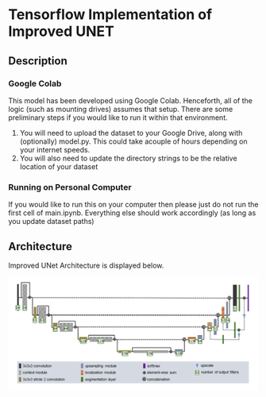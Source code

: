 # Tensorflow Implementation of  Improved UNET

## Description 

### Google Colab

This model has been developed using Google Colab. Henceforth, all of the logic (such as mounting drives) assumes that setup. There are some preliminary steps if you would like to run it within that environment.

1. You will need to upload the dataset to your Google Drive, along with (optionally) model.py. This could take acouple of hours depending on your internet speeds.
2. You will also need to update the directory strings to be the relative location of your dataset

### Running on Personal Computer

If you would like to run this on your computer then please just do not run the first cell of main.ipynb. Everything else should work accordingly (as long as you update dataset paths)


## Architecture
Improved UNet Architecture is displayed below.
<p align="center"><img src='images/improved_unet.png'></p>